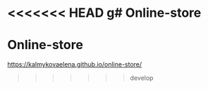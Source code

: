 <<<<<<< HEAD
g# Online-store
=======
# Online-store
https://kalmykovaelena.github.io/online-store/
>>>>>>> develop

